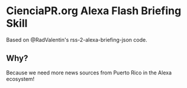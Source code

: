 # CienciaPR.org Alexa Flash Briefing Skill
Based on @RadValentin's rss-2-alexa-briefing-json code.

## Why?
Because we need more news sources from Puerto Rico in the Alexa ecosystem!
